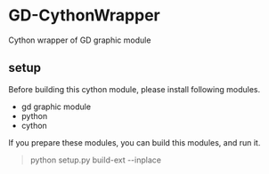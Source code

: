 GD-CythonWrapper
================

Cython wrapper of GD graphic module

setup
-----
Before building this cython module, please install following modules.
* gd graphic module
* python
* cython 

If you prepare these modules, you can build this modules, and run it.
> python setup.py build-ext --inplace


		

